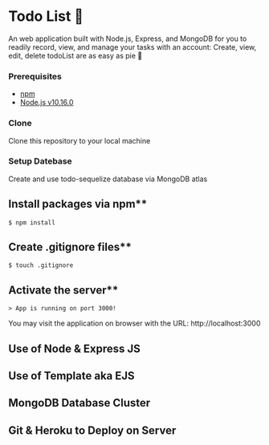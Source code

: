 # Todo List 📆
An web application built with Node.js, Express, and MongoDB for you to readily record, view, and manage your tasks with an account: Create, view, edit, delete todoList are as easy as pie 🥧

### Prerequisites

- [npm](https://www.npmjs.com/get-npm)
- [Node.js v10.16.0](https://nodejs.org/en/download/)

### Clone

Clone this repository to your local machine

### Setup Datebase

Create and use todo-sequelize database via MongoDB atlas

## Install packages via npm**

```
$ npm install
```

## Create  .gitignore files**

```
$ touch .gitignore
```

## Activate the server**

```
> App is running on port 3000!
```

You may visit the application on browser with the URL: http://localhost:3000


## Use of Node & Express JS
## Use of Template aka EJS 
## MongoDB Database Cluster
## Git & Heroku to Deploy on Server

